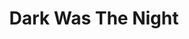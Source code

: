 ---
layout: concert
category: concerts
title: Dark Was The Night
venue:
source_name: NPR All Songs Considered
source_url: 
source_mp3: 
final_setlist: 
final_labels:

---